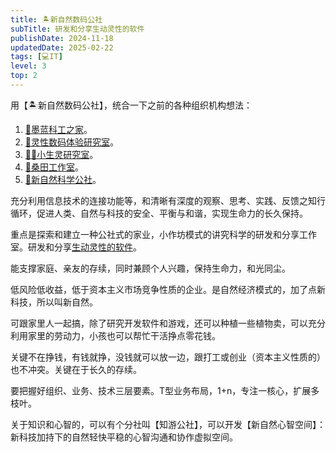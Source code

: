 ```yaml
---
title: 🏝新自然数码公社
subTitle: 研发和分享生动灵性的软件
publishDate: 2024-11-18
updatedDate: 2025-02-22
tags: [💻IT]
level: 3
top: 2
---
```


用【🏝新自然数码公社】，统合一下之前的各种组织机构想法：

1. [🌌墨蓝科工之家](/posts/20240712a-blue-home)。
2. [💖灵性数码体验研究室](/posts/20240727a-pink-lab)。
3. [🧚‍♀️小生灵研究室](/posts/20240825b-little-life-lab)。
4. [🌈桑田工作室](/posts/20241015b-mulberry-field)。
5. [🚀新自然科学公社](https://home.lushisang.com/xyy/20250202)。

充分利用信息技术的连接功能等，和清晰有深度的观察、思考、实践、反馈之知行循环，促进人类、自然与科技的安全、平衡与和谐，实现生命力的长久保持。

重点是探索和建立一种公社式的家业，小作坊模式的讲究科学的研发和分享工作室。研发和分享[生动灵性的软件](/posts/20250222-live-soft)。

能支撑家庭、亲友的存续，同时兼顾个人兴趣，保持生命力，和光同尘。

低风险低收益，低于资本主义市场竞争性质的企业。是自然经济模式的，加了点新科技，所以叫新自然。

可跟家里人一起搞，除了研究开发软件和游戏，还可以种植一些植物卖，可以充分利用家里的劳动力，小孩也可以帮忙干活挣点零花钱。

关键不在挣钱，有钱就挣，没钱就可以放一边，跟打工或创业（资本主义性质的）也不冲突。关键在于长久的存续。

要把握好组织、业务、技术三层要素。T型业务布局，1+n，专注一核心，扩展多枝叶。

关于知识和心智的，可以有个分社叫【知游公社】，可以开发【新自然心智空间】：新科技加持下的自然轻快平稳的心智沟通和协作虚拟空间。

